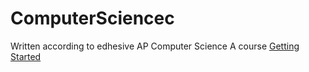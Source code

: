 # ComputerSciencec
Written according to edhesive AP Computer Science A course
[Getting Started](https://tonyrft.github.io/ComputerSciencec/)
